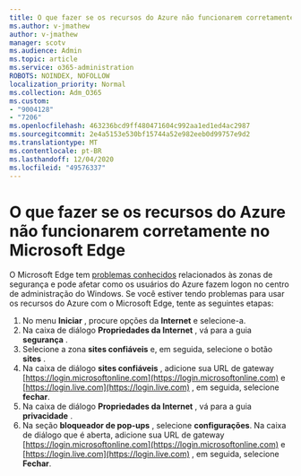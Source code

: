 ```yaml
---
title: O que fazer se os recursos do Azure não funcionarem corretamente no Microsoft Edge
ms.author: v-jmathew
author: v-jmathew
manager: scotv
ms.audience: Admin
ms.topic: article
ms.service: o365-administration
ROBOTS: NOINDEX, NOFOLLOW
localization_priority: Normal
ms.collection: Adm_O365
ms.custom:
- "9004128"
- "7206"
ms.openlocfilehash: 463236bcd9ff480471604c992aa1ed1ed4ac2987
ms.sourcegitcommit: 2e4a5153e530bf15744a52e982eeb0d99757e9d2
ms.translationtype: MT
ms.contentlocale: pt-BR
ms.lasthandoff: 12/04/2020
ms.locfileid: "49576337"
---
```

# <a name="what-to-do-if-azure-features-dont-work-properly-in-microsoft-edge"></a>O que fazer se os recursos do Azure não funcionarem corretamente no Microsoft Edge

O Microsoft Edge tem [problemas conhecidos](https://go.microsoft.com/fwlink/?linkid=2140608) relacionados às zonas de segurança e pode afetar como os usuários do Azure fazem logon no centro de administração do Windows. Se você estiver tendo problemas para usar os recursos do Azure com o Microsoft Edge, tente as seguintes etapas:

1. No menu **Iniciar** , procure opções da **Internet** e selecione-a.
2. Na caixa de diálogo **Propriedades da Internet** , vá para a guia **segurança** .
3. Selecione a zona **sites confiáveis** e, em seguida, selecione o botão **sites** .
4. Na caixa de diálogo **sites confiáveis** , adicione sua URL de gateway [https://login.microsoftonline.com](https://login.microsoftonline.com) e [https://login.live.com](https://login.live.com) , em seguida, selecione **fechar**.
5. Na caixa de diálogo **Propriedades da Internet** , vá para a guia **privacidade** .
6. Na seção **bloqueador de pop-ups** , selecione **configurações**. Na caixa de diálogo que é aberta, adicione sua URL de gateway [https://login.microsoftonline.com](https://login.microsoftonline.com) e [https://login.live.com](https://login.live.com) , em seguida, selecione **Fechar**.

